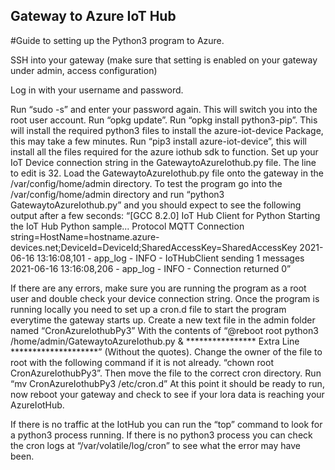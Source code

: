 ## Gateway to Azure IoT Hub
#Guide to setting up the Python3 program to Azure.

SSH into your gateway (make sure that setting is enabled on your gateway under admin, access configuration)

Log in with your username and password.

Run “sudo -s” and enter your password again. This will switch you into the root user account.
Run “opkg update”.
Run “opkg install python3-pip”. This will install the required python3 files to install the azure-iot-device Package, this may take a few minutes.
Run “pip3 install azure-iot-device”, this will install all the files required for the azure iothub sdk to function.
Set up your IoT Device connection string in the GatewaytoAzureIothub.py file.
The line to edit is 32. 
Load the GatewaytoAzureIothub.py file onto the gateway in the /var/config/home/admin directory.
To test the program go into the /var/config/home/admin directory and run “python3 GatewaytoAzureIothub.py” and you should expect to see the following output after a few seconds:
“[GCC 8.2.0]
IoT Hub Client for Python
Starting the IoT Hub Python sample...
    Protocol MQTT
    Connection string=HostName=hostname.azure-devices.net;DeviceId=DeviceId;SharedAccessKey=SharedAccessKey
2021-06-16 13:16:08,101 - app_log - INFO - IoTHubClient sending 1 messages
2021-06-16 13:16:08,206 - app_log - INFO - Connection returned 0”

If there are any errors, make sure you are running the program as a root user and double check your device connection string. 
Once the program is running locally you need to set up a cron.d file to start the program everytime the gateway starts up.
Create a new text file in the admin folder named “CronAzureIothubPy3”
With the contents of 
“@reboot root python3 /home/admin/GatewaytoAzureIothub.py &
**************** Extra Line ********************” 
(Without the quotes).
Change the owner of the file to root with the following command if it is not already.
“chown root CronAzureIothubPy3”.
Then move the file to the correct cron directory.
Run “mv CronAzureIothubPy3 /etc/cron.d”
At this point it should be ready to run, now reboot your gateway and check to see if your lora data is reaching your AzureIotHub. 

If there is no traffic at the IotHub you can run the “top” command to look for a python3 process running. If there is no python3 process you can check the cron logs at “/var/volatile/log/cron” to see what the error may have been. 


